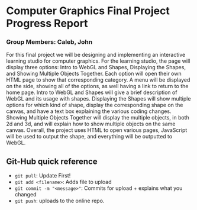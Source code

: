 # Computer Graphics Final Project Progress Report
### Group Members: Caleb, John

<p>For this final project we will be designing and implementing an interactive learning studio for computer graphics. For the learning studio, the page will display three options: Intro to WebGL and Shapes, Displaying the Shapes, and Showing Multiple Objects Together. Each option will open their own HTML page to show that corresponding category. A menu will be displayed on the side, showing all of the options, as well having a link to return to the home page. Intro to WebGL and Shapes will give a brief description of WebGL and its usage with shapes. Displaying the Shapes will show multiple options for which kind of shape, display the corresponding shape on the canvas, and have a text box explaining the various coding changes. Showing Multiple Objects Together will display the multiple objects, in both 2d and 3d, and will explain how to show multiple objects on the same canvas. Overall, the project uses HTML to open various pages, JavaScript will be used to output the shape, and everything will be outputted to WebGL.</p>

## Git-Hub quick reference
- `git pull`: Update First!
- `git add <filename>`: Adds file to upload
- `git commit -m "<message>"`: Commits for upload + explains what you changed
- `git push`: uploads to the online repo.